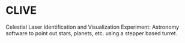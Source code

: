 CLIVE
=====

Celestial Laser Identification and Visualization Experiment: Astronomy software to point out stars, planets, etc. using a stepper based turret.
